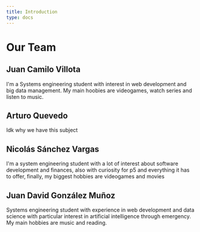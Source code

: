 ```yaml
---
title: Introduction
type: docs
---
```


# Our Team


## Juan Camilo Villota
I'm a Systems engineering student with interest in web development and big data management. My main hoobies are videogames, watch series and listen to music.
## Arturo Quevedo
Idk why we have this subject
## Nicolás Sánchez Vargas
I'm a system engineering student with a lot of interest about software development and finances, also with curiosity for p5 and everything it has to offer, finally, my biggest hobbies are videogames and movies
## Juan David González Muñoz
Systems engineering student with experience in web development and data science with particular interest in artificial intelligence through emergency. My main hobbies are music and reading.